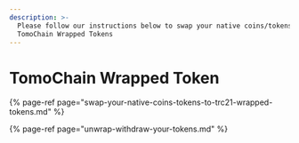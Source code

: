 ```yaml
---
description: >-
  Please follow our instructions below to swap your native coins/tokens to
  TomoChain Wrapped Tokens
---
```


# TomoChain Wrapped Token

{% page-ref page="swap-your-native-coins-tokens-to-trc21-wrapped-tokens.md" %}

{% page-ref page="unwrap-withdraw-your-tokens.md" %}





